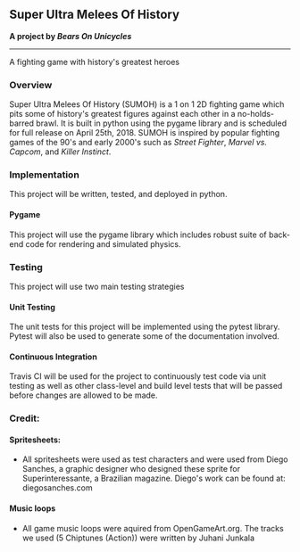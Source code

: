## Super Ultra Melees Of History
**A project by *Bears On Unicycles***
<hr>

A fighting game with history's greatest heroes

### Overview
Super Ultra Melees Of History (SUMOH) is a 1 on 1 2D fighting game which pits some of history's greatest figures against each other in a no-holds-barred brawl. It is built in python using the pygame library and is scheduled for full release on April 25th, 2018. SUMOH is inspired by popular fighting games of the 90's and early 2000's such as *Street Fighter*, *Marvel vs. Capcom*, and *Killer Instinct*.

### Implementation
This project will be written, tested, and deployed in python. 

#### Pygame
This project will use the pygame library which includes robust suite 
of back-end code for rendering and simulated physics.


### Testing
This project will use two main testing strategies

#### Unit Testing
The unit tests for this project will be implemented using the
pytest library. Pytest will also be used to generate some of the 
documentation involved.

#### Continuous Integration
Travis CI will be used for the project to continuously test code
via unit testing as well as other class-level and build level tests
that will be passed before changes are allowed to be made.

### Credit:

#### Spritesheets:
- All spritesheets were used as test characters and were used from Diego Sanches, a graphic designer who designed these sprite for Superinteressante, a Brazilian magazine. Diego's work can be found at: diegosanches.com

#### Music loops
- All game music loops were aquired from OpenGameArt.org. The tracks we used (5 Chiptunes (Action)) were written by Juhani Junkala
